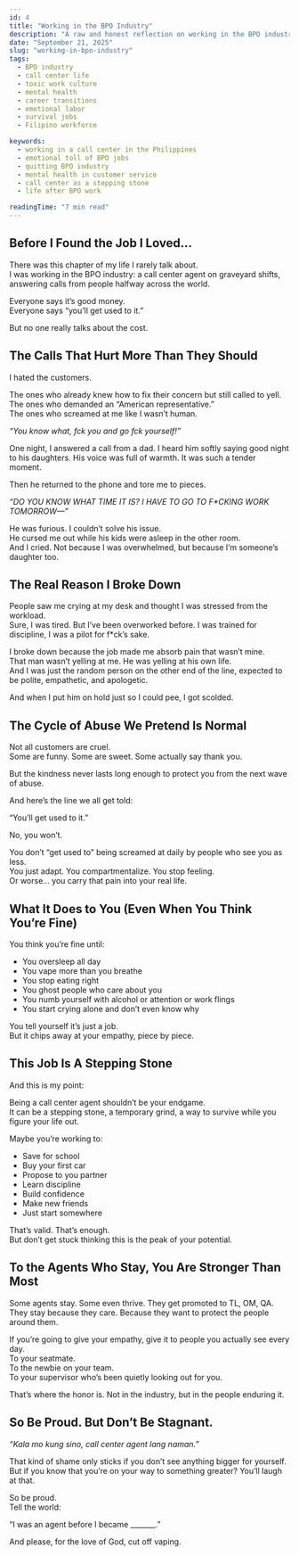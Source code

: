 ```yaml
---
id: 4
title: "Working in the BPO Industry"
description: "A raw and honest reflection on working in the BPO industry—exploring the emotional toll, hidden struggles, and why being a call center agent should be seen as a stepping stone, not a dead end."
date: "September 21, 2025"
slug: "working-in-bpo-industry"
tags:
  - BPO industry
  - call center life
  - toxic work culture
  - mental health
  - career transitions
  - emotional labor
  - survival jobs
  - Filipino workforce

keywords:
  - working in a call center in the Philippines
  - emotional toll of BPO jobs
  - quitting BPO industry
  - mental health in customer service
  - call center as a stepping stone
  - life after BPO work

readingTime: "7 min read"
---
```


## Before I Found the Job I Loved…

There was this chapter of my life I rarely talk about.  
I was working in the BPO industry: a call center agent on graveyard shifts, answering calls from people halfway across the world.

Everyone says it’s good money.  
Everyone says “you’ll get used to it.”

But no one really talks about the cost.

## The Calls That Hurt More Than They Should

I hated the customers.

The ones who already knew how to fix their concern but still called to yell.  
The ones who demanded an “American representative.”  
The ones who screamed at me like I wasn’t human.

_“You know what, fck you and go fck yourself\!”_

One night, I answered a call from a dad. I heard him softly saying good night to his daughters. His voice was full of warmth. It was such a tender moment.

Then he returned to the phone and tore me to pieces.

_“DO YOU KNOW WHAT TIME IT IS? I HAVE TO GO TO F\*CKING WORK TOMORROW—”_

He was furious. I couldn’t solve his issue.  
He cursed me out while his kids were asleep in the other room.  
And I cried. Not because I was overwhelmed, but because I’m someone’s daughter too.

## The Real Reason I Broke Down

People saw me crying at my desk and thought I was stressed from the workload.  
Sure, I was tired. But I’ve been overworked before. I was trained for discipline, I was a pilot for f\*ck’s sake.

I broke down because the job made me absorb pain that wasn’t mine.  
That man wasn’t yelling at me. He was yelling at his own life.  
And I was just the random person on the other end of the line, expected to be polite, empathetic, and apologetic.

And when I put him on hold just so I could pee, I got scolded.

## The Cycle of Abuse We Pretend Is Normal

Not all customers are cruel.  
Some are funny. Some are sweet. Some actually say thank you.

But the kindness never lasts long enough to protect you from the next wave of abuse.

And here’s the line we all get told:

“You’ll get used to it.”

No, you won’t.

You don’t “get used to” being screamed at daily by people who see you as less.  
You just adapt. You compartmentalize. You stop feeling.  
Or worse… you carry that pain into your real life.

## What It Does to You (Even When You Think You’re Fine)

You think you’re fine until:

- You oversleep all day
- You vape more than you breathe
- You stop eating right
- You ghost people who care about you
- You numb yourself with alcohol or attention or work flings
- You start crying alone and don’t even know why

You tell yourself it’s just a job.  
But it chips away at your empathy, piece by piece.

## This Job Is A Stepping Stone

And this is my point:

Being a call center agent shouldn’t be your endgame.  
It can be a stepping stone, a temporary grind, a way to survive while you figure your life out.

Maybe you’re working to:

- Save for school
- Buy your first car
- Propose to you partner
- Learn discipline
- Build confidence
- Make new friends
- Just start somewhere

That’s valid. That’s enough.  
But don’t get stuck thinking this is the peak of your potential.

## To the Agents Who Stay, You Are Stronger Than Most

Some agents stay. Some even thrive. They get promoted to TL, OM, QA.  
They stay because they care. Because they want to protect the people around them.

If you’re going to give your empathy, give it to people you actually see every day.  
To your seatmate.  
To the newbie on your team.  
To your supervisor who’s been quietly looking out for you.

That’s where the honor is. Not in the industry, but in the people enduring it.

## So Be Proud. But Don’t Be Stagnant.

_“Kala mo kung sino, call center agent lang naman.”_

That kind of shame only sticks if you don’t see anything bigger for yourself.  
But if you know that you’re on your way to something greater? You’ll laugh at that.

So be proud.  
Tell the world:

“I was an agent before I became \_\_\_\_\_\_\_.”

And please, for the love of God, cut off vaping.
